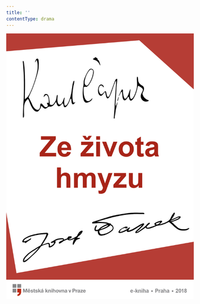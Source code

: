 ```yaml
---
title: ''
contentType: drama
---
```


<section>

![Ze života hmyzu](./resources/obalka.jpg)

</section>
